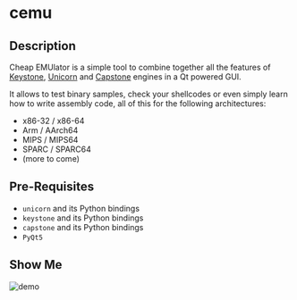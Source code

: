 # cemu

## Description 

Cheap EMUlator is a simple tool to combine together all the features of [Keystone](https://github.com/keystone-engine/keystone), 
[Unicorn](https://github.com/unicorn-engine/unicorn/) and [Capstone](https://github.com/aquynh/capstone) engines in a Qt powered GUI.

It allows to test binary samples, check your shellcodes or even simply learn how to 
write assembly code, all of this for the following architectures:

   - x86-32 / x86-64
   - Arm / AArch64
   - MIPS / MIPS64
   - SPARC / SPARC64
   - (more to come)
   

## Pre-Requisites

  - `unicorn` and its Python bindings
  - `keystone` and its Python bindings
  - `capstone` and its Python bindings
  - `PyQt5`

## Show Me

![demo](https://i.imgur.com/XQ70sGU.png)
